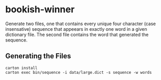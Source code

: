 # bookish-winner

Generate two files, one that contains every unique four character (case
insensative) sequence that appeears in exactly one word in a given dictionary
file. The second file contains the word that generated the sequence.

## Generating the Files

    carton install
    carton exec bin/sequence -i data/large.dict -s sequence -w words


